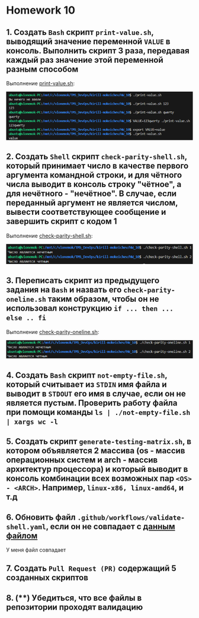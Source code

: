 # Homework 10

## 1. Создать ```Bash``` скрипт ```print-value.sh```, выводящий значение переменной ```VALUE``` в консоль. Выполнить скрипт 3 раза, передавая каждый раз значение этой переменной разным способом

Выполнение [print-value.sh](print-value.sh):

![task1](screenshots/task1.png)

## 2. Создать ```Shell``` скрипт ```check-parity-shell.sh```, который принимает число в качестве первого аргумента командной строки, и для чётного числа выводит в консоль строку "чётное", а для нечётного - "нечётное". В случае, если переданный аргумент не является числом, вывести соответствующее сообщение и завершить скрипт с кодом 1

Выполнение [check-parity-shell.sh](check-parity-shell.sh):

![task2](screenshots/task2.png)

## 3. Переписать скрипт из предыдущего задания на ```Bash``` и назвать его ```check-parity-oneline.sh``` таким образом, чтобы он не использовал конструкцию ```if ... then ... else .. fi```

Выполнение [check-parity-oneline.sh](check-parity-oneline.sh):

![task3](screenshots/task3.png)

## 4. Создать ```Bash``` скрипт ```not-empty-file.sh```, который считывает из ```STDIN``` имя файла и выводит в ```STDOUT``` его имя в случае, если он не является пустым. Проверить работу файла при помощи команды ```ls | ./not-empty-file.sh | xargs wc -l```

## 5. Создать скрипт ```generate-testing-matrix.sh```, в котором объявляется 2 массива (os - массив операционных систем и arch - массив архитектур процессора) и который выводит в консоль комбинации всех возможных пар ```<OS> - <ARCH>```. Например, ```linux-x86, linux-amd64```, и т.д

## 6. Обновить файл ```.github/workflows/validate-shell.yaml```, если он не совпадает с [данным файлом](https://github.com/tms-dos17-onl/_sandbox/blob/main/.github/workflows/validate-shell.yaml)

У меня файл совпадает

## 7. Создать ```Pull Request (PR)``` содержащий 5 созданных скриптов

## 8. (**) Убедиться, что все файлы в репозитории проходят валидацию
